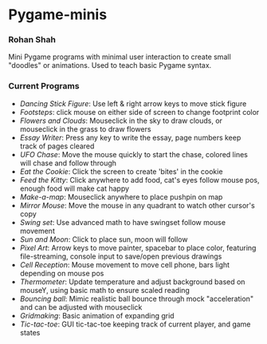 # Pygame-minis
### Rohan Shah


Mini Pygame programs with minimal user interaction to create small "doodles" or animations. Used to teach basic Pygame syntax.

### Current Programs
- _Dancing Stick Figure_: Use left & right arrow keys to move stick figure
- _Footsteps_: click mouse on either side of screen to change footprint color
- _Flowers and Clouds_: Mouseclick in the sky to draw clouds, or mouseclick in the grass to draw flowers  
- _Essay Writer_: Press any key to write the essay, page numbers keep track of pages cleared
- _UFO Chase_: Move the mouse quickly to start the chase, colored lines will chase and follow through
- _Eat the Cookie_: Click the screen to create 'bites' in the cookie
- _Feed the Kitty_: Click anywhere to add food, cat's eyes follow mouse pos, enough food will make cat happy
- _Make-a-map_: Mouseclick anywhere to place pushpin on map
- _Mirror Mouse_: Move the mouse in any quadrant to watch other cursor's copy
- _Swing set_: Use advanced math to have swingset follow mouse movement
- _Sun and Moon_: Click to place sun, moon will follow
- _Pixel Art_: Arrow keys to move painter, spacebar to place color, featuring file-streaming, console input to save/open previous drawings
- _Cell Reception_: Mouse movement to move cell phone, bars light depending on mouse pos
- _Thermometer_: Update temperature and adjust background based on mouseY, using basic math to ensure scaled reading
- _Bouncing ball_: Mimic realistic ball bounce through mock "acceleration" and can be adjusted with mouseclick
- _Gridmaking_: Basic animation of expanding grid
- _Tic-tac-toe_: GUI tic-tac-toe keeping track of current player, and game states
